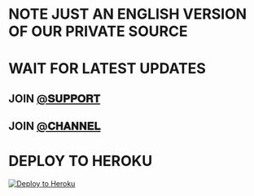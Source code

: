 

# NOTE JUST AN ENGLISH VERSION OF OUR PRIVATE SOURCE 

# WAIT FOR LATEST UPDATES

## JOIN [@𝐒𝐔𝐏𝐏𝐎𝐑𝐓](HTTPS://T.ME/OctaveSupport) 

## JOIN [@𝐂𝐇𝐀𝐍𝐍𝐄𝐋](HTTPS://T.ME/OctaveUpdates) 

# DEPLOY TO HEROKU 


[![Deploy to Heroku](https://www.herokucdn.com/deploy/button.png)](https://heroku.com/deploy)
